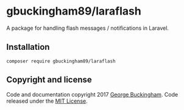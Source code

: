 # gbuckingham89/laraflash

A package for handling flash messages / notifications in Laravel.

## Installation

	composer require gbuckingham89/laraflash

## Copyright and license

Code and documentation copyright 2017 [George Buckingham](https://www.georgebuckingham.com). Code released under the [MIT License](https://github.com/gbuckingham89/laraflash/blob/master/LICENSE).